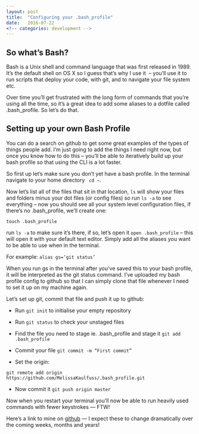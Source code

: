```yaml
---
layout: post
title:  "Configuring your .bash_profile"
date:   2016-07-22
<!-- categories: development -->
---
```


## So what’s Bash?

Bash is a Unix shell and command language that was first released in 1989. It’s the default shell on OS X so I guess that’s why I use it  – you’ll use it to run scripts that deploy your code, with git, and to navigate your file system etc.

Over time you’ll get frustrated with the long form of commands that you’re using all the time, so it’s a great idea to add some aliases to a dotfile called .bash_profile. So let’s do that.

## Setting up your own Bash Profile

You can do a search on github to get some great examples of the types of things people add. I’m just going to add the things I need right now, but once you know how to do this – you’ll be able to iteratively build up your bash profile so that using the CLI is a lot faster.

So first up let’s make sure you don’t yet have a bash profile. In the terminal navigate to your home directory ` cd ~`. 

Now let’s list all of the files that sit in that location, `ls` will show your files and folders minus your dot files (or config files) so run `ls -a` to see everything – now you should see all your system level configuration files, if there’s no .bash_profile, we’ll create one:

`touch .bash_profile`

run `ls -a` to make sure it’s there, if so, let’s open it `open .bash_profile` – this will open it with your default text editor. Simply add all the aliases you want to be able to use when in the terminal.

For example: `alias gs=‘git status’`

When you run gs in the terminal after you’ve saved this to your bash profile, it will be interpreted as the git status command. I’ve uploaded my bash profile config to github so that I can simply clone that file whenever I need to set it up on my machine again. 

Let’s set up git, commit that file and push it up to github:

* Run `git init` to initialise your empty repository

+  Run `git status` to check your unstaged files

-  Find the file you need to stage ie. .bash_profile and stage it `git add .bash_profile`

+  Commit your file `git commit -m “First commit”`

+  Set the origin:

 `git remote add origin https://github.com/MelissaKaulfuss/.bash_profile.git`

+  Now commit it `git push origin master`

Now when you restart your terminal you’ll now be able to run heavily used commands with fewer keystrokes –– FTW!

Here’s a link to mine on [github](https://github.com/MelissaKaulfuss/.bash_profile) –– I expect these to change dramatically over the coming weeks, months and years!
